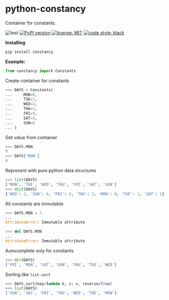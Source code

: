 # python-constancy
Container for constants.

![test](https://github.com/kephircheek/python-constancy/actions/workflows/main.yml/badge.svg)
[![PyPI version](https://badge.fury.io/py/constancy.svg)](https://badge.fury.io/py/constancy)
[![license: MIT](https://img.shields.io/badge/License-MIT-yellow.svg)](https://opensource.org/licenses/MIT)
[![code style: black](https://img.shields.io/badge/code%20style-black-000000.svg)](https://github.com/psf/black)

**Installing**
```bash
pip install constancy
```

**Example:**
```python
from constancy import Constants
```

Create container for constants

```python
>>> DAYS = Constants(
...     MON=0,
...     TUE=1,
...     WED=2,
...     THU=3,
...     FRI=4,
...     SAT=5,
...     SUN=6
... )
```

Get value from container
```python
>>> DAYS.MON
0
>>> DAYS['MON']
0
```

Represent with pure python data structures
```python
>>> list(DAYS)
['MON', 'TUE', 'WED', 'THU', 'FRI', 'SAT', 'SUN']
>>> dict(DAYS)
{'WED': 2, 'SUN': 6, 'FRI': 4, 'THU': 3, 'MON': 0, 'TUE': 1, 'SAT': 5}
```

All constants are immutable
```python
>>> DAYS.MON = 7
...
AttributeError: Immutable attribute

>>> del DAYS.MON
...
AttributeError: Immutable attribute
```

Autocomplete only for constants
```python
>>> dir(DAYS)
['FRI', 'MON', 'SAT', 'SUN', 'THU', 'TUE', 'WED']
```

Sorting like `list.sort`
```python
>>> DAYS.sort(key=lambda k, v: v, reverse=True)
>>> list(DAYS)
['SUN', 'SAT', 'FRI', 'THU', 'WED', 'TUE', 'MON']
```
